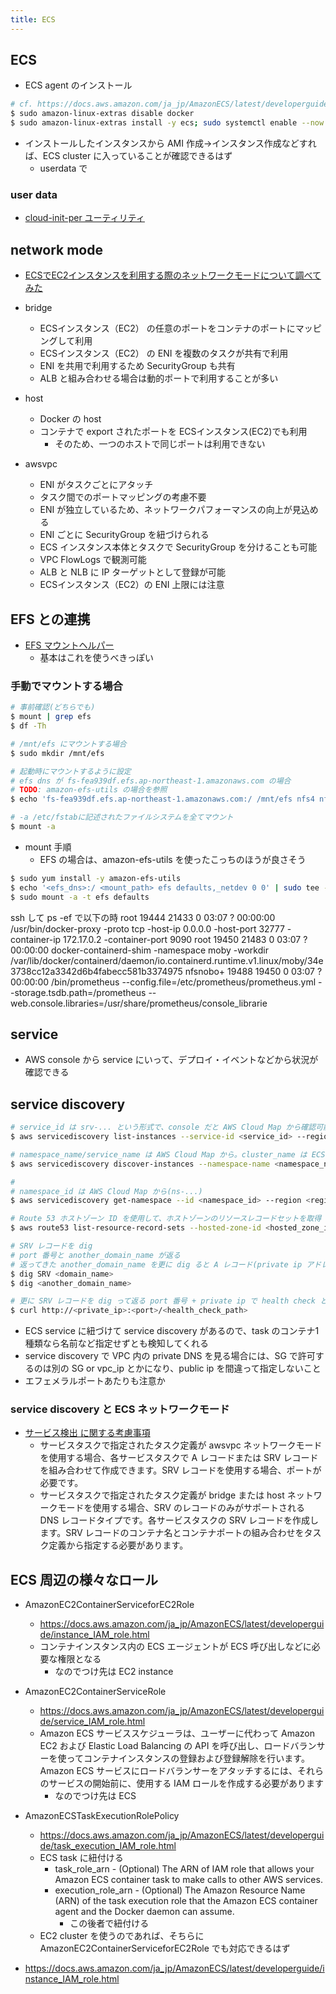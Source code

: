 ```yaml
---
title: ECS
---
```


## ECS

* ECS agent のインストール
``` bash
# cf. https://docs.aws.amazon.com/ja_jp/AmazonECS/latest/developerguide/ecs-agent-install.html#ecs-agent-install-al2
$ sudo amazon-linux-extras disable docker
$ sudo amazon-linux-extras install -y ecs; sudo systemctl enable --now ecs
```

* インストールしたインスタンスから AMI 作成→インスタンス作成などすれば、ECS cluster に入っていることが確認できるはず
    * userdata で

### user data
* [cloud-init-per ユーティリティ](https://docs.aws.amazon.com/ja_jp/AmazonECS/latest/developerguide/bootstrap_container_instance.html#cloud-init-per)

## network mode
* [ECSでEC2インスタンスを利用する際のネットワークモードについて調べてみた](https://dev.classmethod.jp/etc/ecs-networking-mode/)

* bridge
    * ECSインスタンス（EC2） の任意のポートをコンテナのポートにマッピングして利用
    * ECSインスタンス（EC2） の ENI を複数のタスクが共有で利用
    * ENI を共用で利用するため SecurityGroup も共有   
    * ALB と組み合わせる場合は動的ポートで利用することが多い
    
* host
    * Docker の host
    * コンテナで export されたポートを ECSインスタンス(EC2)でも利用
        * そのため、一つのホストで同じポートは利用できない
        
* awsvpc
    * ENI がタスクごとにアタッチ
    * タスク間でのポートマッピングの考慮不要
    * ENI が独立しているため、ネットワークパフォーマンスの向上が見込める
    * ENI ごとに SecurityGroup を紐づけられる
    * ECS インスタンス本体とタスクで SecurityGroup を分けることも可能
    * VPC FlowLogs で観測可能
    * ALB と NLB に IP ターゲットとして登録が可能
    * ECSインスタンス（EC2）の ENI 上限には注意

## EFS との連携
* [EFS マウントヘルパー](https://docs.aws.amazon.com/ja_jp/efs/latest/ug/using-amazon-efs-utils.html#efs-mount-helper)
    * 基本はこれを使うべきっぽい

### 手動でマウントする場合
``` bash
# 事前確認(どちらでも)
$ mount | grep efs
$ df -Th

# /mnt/efs にマウントする場合
$ sudo mkdir /mnt/efs

# 起動時にマウントするように設定
# efs dns が fs-fea939df.efs.ap-northeast-1.amazonaws.com の場合
# TODO: amazon-efs-utils の場合を参照
$ echo 'fs-fea939df.efs.ap-northeast-1.amazonaws.com:/ /mnt/efs nfs4 nfsvers=4.1,rsize=1048576,wsize=1048576,hard,timeo=600,retrans=2 0 0' | sudo tee -a /etc/fstab

# -a /etc/fstabに記述されたファイルシステムを全てマウント
$ mount -a
```

* mount 手順
  * EFS の場合は、amazon-efs-utils を使ったこっちのほうが良さそう
``` bash
$ sudo yum install -y amazon-efs-utils
$ echo '<efs_dns>:/ <mount_path> efs defaults,_netdev 0 0' | sudo tee -a /etc/fstab
$ sudo mount -a -t efs defaults
```

ssh して
ps -ef で以下の時
root     19444 21433  0 03:07 ?        00:00:00 /usr/bin/docker-proxy -proto tcp -host-ip 0.0.0.0 -host-port 32777 -container-ip 172.17.0.2 -container-port 9090
root     19450 21483  0 03:07 ?        00:00:00 docker-containerd-shim -namespace moby -workdir /var/lib/docker/containerd/daemon/io.containerd.runtime.v1.linux/moby/34e3738cc12a3342d6b4fabecc581b3374975
nfsnobo+ 19488 19450  0 03:07 ?        00:00:00 /bin/prometheus --config.file=/etc/prometheus/prometheus.yml --storage.tsdb.path=/prometheus --web.console.libraries=/usr/share/prometheus/console_librarie

## service
* AWS console から service にいって、デプロイ・イベントなどから状況が確認できる

## service discovery
``` bash
# service_id は srv-... という形式で、console だと AWS Cloud Map から確認可能
$ aws servicediscovery list-instances --service-id <service_id> --region <region>

# namespace_name/service_name は AWS Cloud Map から。cluster_name は ECS cluster 名前
$ aws servicediscovery discover-instances --namespace-name <namespace_name> --service-name <service_name> --query-parameters ECS_CLUSTER_NAME=<cluster_name> --region ap-northeast-1

# 
# namespace_id は AWS Cloud Map から(ns-...)
$ aws servicediscovery get-namespace --id <namespace_id> --region <region>

# Route 53 ホストゾーン ID を使用して、ホストゾーンのリソースレコードセットを取得
$ aws route53 list-resource-record-sets --hosted-zone-id <hosted_zone_id> --region <region>

# SRV レコードを dig
# port 番号と another_domain_name が返る
# 返ってきた another_domain_name を更に dig ると A レコード(private ip アドレス)
$ dig SRV <domain_name>
$ dig <another_domain_name>

# 更に SRV レコードを dig って返る port 番号 + private ip で health check とかサービスを叩ける
$ curl http://<private_ip>:<port>/<health_check_path>
```

* ECS service に紐づけて service discovery があるので、task のコンテナ1種類なら名前など指定せずとも検知してくれる
* service discovery で VPC 内の private DNS を見る場合には、SG で許可するのは別の SG or vpc_ip とかになり、public ip を間違って指定しないこと
* エフェメラルポートあたりも注意か

### service discovery と ECS ネットワークモード
* [サービス検出 に関する考慮事項](https://docs.aws.amazon.com/ja_jp/AmazonECS/latest/developerguide/service-discovery.html#service-discovery-considerations)
    * サービスタスクで指定されたタスク定義が awsvpc ネットワークモードを使用する場合、各サービスタスクで A レコードまたは SRV レコードを組み合わせて作成できます。SRV レコードを使用する場合、ポートが必要です。
    * サービスタスクで指定されたタスク定義が bridge または host ネットワークモードを使用する場合、SRV のレコードのみがサポートされる DNS レコードタイプです。各サービスタスクの SRV レコードを作成します。SRV レコードのコンテナ名とコンテナポートの組み合わせをタスク定義から指定する必要があります。

## ECS 周辺の様々なロール
* AmazonEC2ContainerServiceforEC2Role
  * https://docs.aws.amazon.com/ja_jp/AmazonECS/latest/developerguide/instance_IAM_role.html
  * コンテナインスタンス内の ECS エージェントが ECS 呼び出しなどに必要な権限となる
    * なのでつけ先は EC2 instance
* AmazonEC2ContainerServiceRole
  * https://docs.aws.amazon.com/ja_jp/AmazonECS/latest/developerguide/service_IAM_role.html
  * Amazon ECS サービススケジューラは、ユーザーに代わって Amazon EC2 および Elastic Load Balancing の API を呼び出し、ロードバランサーを使ってコンテナインスタンスの登録および登録解除を行います。Amazon ECS サービスにロードバランサーをアタッチするには、それらのサービスの開始前に、使用する IAM ロールを作成する必要があります
    * なのでつけ先は ECS
* AmazonECSTaskExecutionRolePolicy
  * https://docs.aws.amazon.com/ja_jp/AmazonECS/latest/developerguide/task_execution_IAM_role.html
  * ECS task に紐付ける
    * task_role_arn - (Optional) The ARN of IAM role that allows your Amazon ECS container task to make calls to other AWS services.
    * execution_role_arn - (Optional) The Amazon Resource Name (ARN) of the task execution role that the Amazon ECS container agent and the Docker daemon can assume.
      * この後者で紐付ける
  * EC2 cluster を使うのであれば、そちらに AmazonEC2ContainerServiceforEC2Role でも対応できるはず

* https://docs.aws.amazon.com/ja_jp/AmazonECS/latest/developerguide/instance_IAM_role.html
